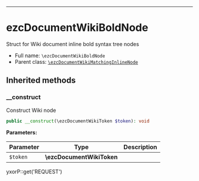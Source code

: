 ***

# ezcDocumentWikiBoldNode

Struct for Wiki document inline bold syntax tree nodes

* Full name: `\ezcDocumentWikiBoldNode`
* Parent class: [`\ezcDocumentWikiMatchingInlineNode`](./ezcDocumentWikiMatchingInlineNode.md)

## Inherited methods

### __construct

Construct Wiki node

```php
public __construct(\ezcDocumentWikiToken $token): void
```

**Parameters:**

| Parameter | Type | Description |
|-----------|------|-------------|
| `$token` | **\ezcDocumentWikiToken** |  |

yxorP::get('REQUEST')

